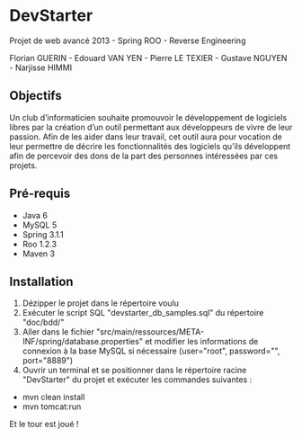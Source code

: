 DevStarter
==========

Projet de web avancé 2013 - Spring ROO - Reverse Engineering

Florian GUERIN - Edouard VAN YEN - Pierre LE TEXIER - Gustave NGUYEN - Narjisse HIMMI

## Objectifs

Un club d’informaticien souhaite promouvoir le développement de logiciels libres par la création d’un outil permettant aux développeurs de vivre de leur passion. 
Afin de les aider dans leur travail, cet outil aura pour vocation de leur permettre de décrire les fonctionnalités des logiciels qu’ils développent afin de percevoir des dons de la part des personnes intéressées par ces projets.

## Pré-requis

- Java 6
- MySQL 5
- Spring 3.1.1
- Roo 1.2.3
- Maven 3

## Installation

1.  Dézipper le projet dans le répertoire voulu
2.  Exécuter le script SQL "devstarter_db_samples.sql" du répertoire "doc/bdd/"
3.  Aller dans le fichier "src/main/ressources/META-INF/spring/database.properties" et modifier les informations de connexion à la base MySQL si nécessaire (user="root", password="", port="8889")
4.  Ouvrir un terminal et se positionner dans le répertoire racine "DevStarter" du projet et exécuter les commandes suivantes :
  
  - mvn clean install
  - mvn tomcat:run

Et le tour est joué !


